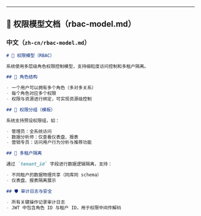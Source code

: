 ---

## 🔐 权限模型文档（rbac-model.md）

### 中文（`zh-cn/rbac-model.md`）

```md
# 🔐 权限模型（RBAC）

系统使用多层级角色权限控制模型，支持细粒度访问控制和多租户隔离。

## 👤 角色结构

- 一个用户可以拥有多个角色（多对多关系）
- 每个角色对应多个权限
- 权限与资源进行绑定，可实现资源级控制

## 🧩 权限分组（模板）

系统支持预设权限组，如：

- 管理员：全系统访问
- 数据分析师：仅查看仪表盘、报表
- 营销专员：访问用户行为分析与推荐功能

## 🏢 多租户隔离

通过 `tenant_id` 字段进行数据逻辑隔离，支持：

- 不同租户的数据物理共享（同库同 schema）
- 仪表盘、报表隔离展示

## 🛡 审计日志与安全

- 所有关键操作记录审计日志
- JWT 中包含角色 ID 与租户 ID，用于权限中间件解码